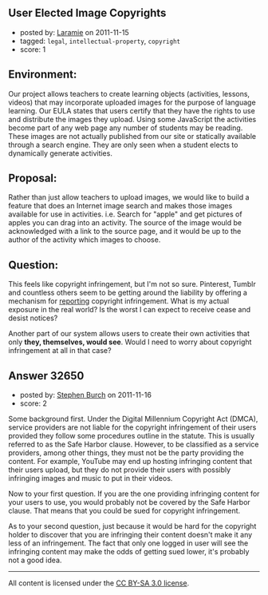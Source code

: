 ## User Elected Image Copyrights

- posted by: [Laramie](https://stackexchange.com/users/-1/14246-laramie) on 2011-11-15
- tagged: `legal`, `intellectual-property`, `copyright`
- score: 1

Environment:
------------
Our project allows teachers to create learning objects (activities, lessons, videos) that may incorporate uploaded images for the purpose of language learning.  Our EULA states that users certify that they have the rights to use and distribute the images they upload.  Using some JavaScript the activities become part of any web page any number of students may be reading.  These images are not actually published from our site or statically available through a search engine.  They are only seen when a student elects to dynamically generate activities.

Proposal:
---------
Rather than just allow teachers to upload images, we would like to build a feature that does an Internet image search and makes those images available for use in activities.  i.e. Search for "apple" and get pictures of apples you can drag into an activity.  The source of the image would be acknowledged with a link to the source page, and it would be up to the author of the activity which images to choose.

Question:
---------
This feels like copyright infringement, but I'm not so sure.  Pinterest, Tumblr and countless others seem to be getting around the liability by offering a mechanism for [reporting][1] copyright infringement.  What is my actual exposure in the real world?  Is the worst I can expect to receive cease and desist notices?  

Another part of our system allows users to create their own activities that only **they, themselves, would see**.  Would I need to worry about copyright infringement at all in that case?

  [1]: http://pinterest.com/about/copyright/


## Answer 32650

- posted by: [Stephen Burch](https://stackexchange.com/users/-1/13763-stephen-burch) on 2011-11-16
- score: 2

Some background first. Under the Digital Millennium Copyright Act (DMCA), service providers are not liable for the copyright infringement of their users provided they follow some procedures outline in the statute. This is usually referred to as the Safe Harbor clause. However, to be classified as a service providers, among other things, they must not be the party providing the content. For example, YouTube may end up hosting infringing content that their users upload, but they do not provide their users with possibly infringing images and music to put in their videos.

Now to your first question. If you are the one providing infringing content for your users to use, you would probably not be covered by the Safe Harbor clause. That means that you could be sued for copyright infringement.

As to your second question, just because it would be hard for the copyright holder to discover that you are infringing their content doesn't make it any less of an infringement. The fact that only one logged in user will see the infringing content may make the odds of getting sued lower, it's probably not a good idea.       



---

All content is licensed under the [CC BY-SA 3.0 license](https://creativecommons.org/licenses/by-sa/3.0/).
